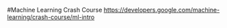 #Machine Learning Crash Course
<https://developers.google.com/machine-learning/crash-course/ml-intro>
